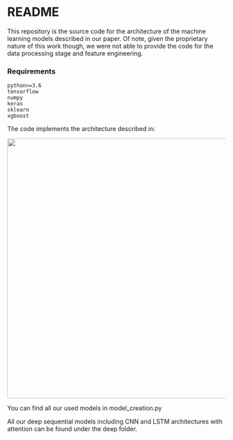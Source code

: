 # README #

This repository is the source code for the architecture of 
the machine learning models described in our paper.
Of note, given the proprietary nature of this work though, 
we were not able to provide the code for the data processing stage and feature engineering.


### Requirements
    python>=3.6
    tensorflow
    numpy
    keras
    sklearn
    xgboost
  

The code implements the architecture described in:

<img src="https://i.ibb.co/qN2QqRj/image-3.png" width="600">


You can find all our used models in model_creation.py

All our deep sequential models including CNN and LSTM architectures with attention can be found under the deep folder.
